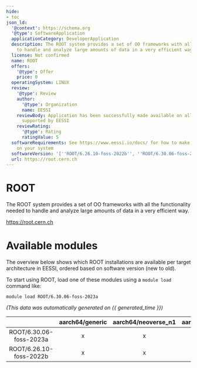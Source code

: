 ```yaml
---
hide:
- toc
json_ld:
  '@context': https://schema.org
  '@type': SoftwareApplication
  applicationCategory: DeveloperApplication
  description: The ROOT system provides a set of OO frameworks with all the functionality    needed
    to handle and analyze large amounts of data in a very efficient way.
  license: Not confirmed
  name: ROOT
  offers:
    '@type': Offer
    price: 0
  operatingSystem: LINUX
  review:
    '@type': Review
    author:
      '@type': Organization
      name: EESSI
    reviewBody: Application has been successfully made available on all architectures
      supported by EESSI
    reviewRating:
      '@type': Rating
      ratingValue: 5
  softwareRequirements: See https://www.eessi.io/docs/ for how to make EESSI available
    on your system
  softwareVersion: '[''ROOT/6.26.10-foss-2022b'', ''ROOT/6.30.06-foss-2023a'']'
  url: https://root.cern.ch
---
```


ROOT
====


The ROOT system provides a set of OO frameworks with all the functionality    needed to handle and analyze large amounts of data in a very efficient way.

https://root.cern.ch
# Available modules


The overview below shows which ROOT installations are available per target architecture in EESSI, ordered based on software version (new to old).

To start using ROOT, load one of these modules using a `module load` command like:

```shell
module load ROOT/6.30.06-foss-2023a
```

*(This data was automatically generated on {{ generated_time }})*  

| |aarch64/generic|aarch64/neoverse_n1|aarch64/neoverse_v1|x86_64/generic|x86_64/amd/zen2|x86_64/amd/zen3|x86_64/amd/zen4|x86_64/intel/haswell|x86_64/intel/sapphirerapids|x86_64/intel/skylake_avx512|
| :---: | :---: | :---: | :---: | :---: | :---: | :---: | :---: | :---: | :---: | :---: |
|ROOT/6.30.06-foss-2023a|x|x|x|x|x|x|x|x|x|x|
|ROOT/6.26.10-foss-2022b|x|x|x|x|x|x|x|x|x|x|
